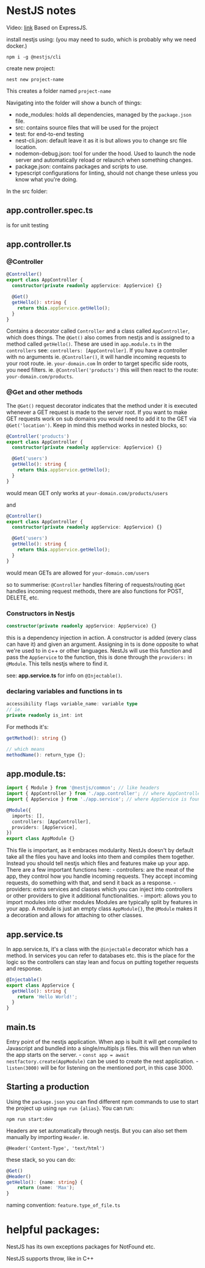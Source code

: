 # NestJS notes
Video: [link](https://www.youtube.com/watch?v=F_oOtaxb0L8)
Based on ExpressJS.

install nestjs using: (you may need to sudo, which is probably why we need docker.)
```
npm i -g @nestjs/cli
```

create new project:
```
nest new project-name
```
This creates a folder named `project-name`

Navigating into the folder will show a bunch of things:
- node_modules: holds all dependencies, managed by the `package.json` file.
- src: contains source files that will be used for the project
- test: for end-to-end testing
- nest-cli.json: default leave it as it is but allows you to change src file location.
- nodemon-debug.json: tool for under the hood. Used to launch the node server and automatically reload or relaunch when something changes.
- package.json: contains packages and scripts to use.
- typescript configurations for linting, should not change these unless you know what you're doing.

In the src folder:
## app.controller.spec.ts 
is for unit testing

## app.controller.ts

### @Controller
```ts
@Controller()
export class AppController {
  constructor(private readonly appService: AppService) {}

  @Get()
  getHello(): string {
    return this.appService.getHello();
  }
}
```
Contains a decorator called `Controller` and a class called `AppController`, which does things.
The `@Get()` also comes from nestjs and is assigned to a method called `getHello()`.
These are used in `app.module.ts` in the `controllers` see: `controllers: [AppController]`.
If you have a controller with no arguments ie. `@Controller()`, it will handle incoming requests to your root route. ie. `your-domain.com`
In order to target specific side roots, you need filters.
ie.
`@Controller('products')` this will then react to the route: `your-domain.com/products`.

### @Get and other methods
The `@Get()` request decorator indicates that the method under it is executed whenever a GET request is made to the server root. If you want to make GET requests work on sub domains you would need to add it to the GET via `@Get('location')`. Keep in mind this method works in nested blocks, so:
```ts
@Controller('products')
export class AppController {
  constructor(private readonly appService: AppService) {}

  @Get('users')
  getHello(): string {
    return this.appService.getHello();
  }
}
```
would mean GET only works at `your-domain.com/products/users`

and
```ts
@Controller()
export class AppController {
  constructor(private readonly appService: AppService) {}

  @Get('users')
  getHello(): string {
    return this.appService.getHello();
  }
}
```
would mean GETs are allowed for `your-domain.com/users`

so to summerise:
`@Controller` handles filtering of requests/routing
`@Get` handles incoming request methods, there are also functions for POST, DELETE, etc.

### Constructors in Nestjs
```ts
constructor(private readonly appService: AppService) {}
```
this is a dependency injection in action.
A constructor is added (every class can have it) and given an argument. Assigning in ts is done opposite to what we're used to in c++ or other languages.
NestJs will use this function and pass the `AppService` to the function, this is done through the `providers:` in `@Module`. This tells nestjs where to find it.

see: **app.service.ts** for info on `@Injectable()`.


### declaring variables and functions in ts
```ts
accessibility flags variable_name: variable type
// ie.
private readonly is_int: int
```
For methods it's:
```ts
getMethod(): string {}

// which means
methodName(): return_type {};
```


## app.module.ts: 
```ts
import { Module } from '@nestjs/common'; // like headers
import { AppController } from './app.controller'; // where AppController is found
import { AppService } from './app.service'; // where AppService is found

@Module({
  imports: [],
  controllers: [AppController],
  providers: [AppService],
})
export class AppModule {}
```
This file is important, as it embraces modularity. NestJs doesn't by default take all the files you have and looks into them and compiles them together. Instead you should tell nestjs which files and features make up your app. There are a few important functions here:
	- controllers: are the meat of the app, they control how you handle incoming requests. They accept incoming requests, do something with that, and send it back as a response.
	- providers: extra services and classes which you can inject into controllers or other providers to give it additional functionalities.
	- import: allows you to import modules into other modules
Modules are typically split by features in your app. A module is just an empty class `AppModule{}`, the `@Module` makes it a decoration and allows for attaching to other classes.

## app.service.ts
In app.service.ts, it's a class with the `@injectable` decorator which has a method. In services you can refer to databases etc. this is the place for the logic so the controllers can stay lean and focus on putting together requests and response.

```ts
@Injectable()
export class AppService {
  getHello(): string {
    return 'Hello World!';
  }
}
```

## main.ts
Entry point of the nestjs application. When app is built it will get compiled to Javascript and bundled into a single/multipls js files. this will then run when the app starts on the server.
	- `const app = await nestfactory.create(AppModule)` can be used to create the nest application.
	- `listen(3000)` will be for listening on the mentioned port, in this case 3000.

## Starting a production
Using the `package.json` you can find different npm commands to use to start the project up using `npm run {alias}`.
You can run:
```
npm run start:dev
```
Headers are set automatically through nestjs. But you can also set them manually by importing `Header`.
ie.
```
@Header('Content-Type', 'text/html')
```
these stack, so you can do:
```ts
@Get()
@Header()
getHello(): {name: string} {
	return (name: 'Max');
}
```

naming convention:
`feature.type_of_file.ts`

# helpful packages:
NestJS has its own exceptions packages for NotFound etc.

NestJS supports throw, like in C++
